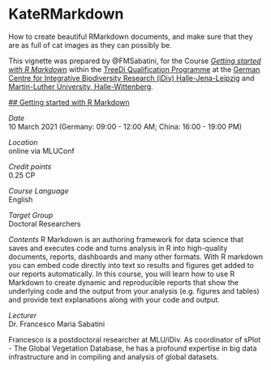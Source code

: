 # KateRMarkdown
How to create beautiful RMarkdown documents, and make sure that they are as full of cat images as they can possibly be.  

This vignette was prepared by @FMSabatini, for the Course [*Getting started with R Markdown*](https://www.idiv.de/en/web/treedi/qualification-programme/2021-getting-started-with-r-markdown.html) within the [TreeDi Qualification Programme](https://www.idiv.de/en/web/treedi/qualification_programme.html) at the [German Centre for Integrative Biodiversity Research (iDiv) Halle-Jena-Leipzig](https://www.idiv.de/en/index.html) and [Martin-Luther University, Halle-Wittenberg](https://www.botanik.uni-halle.de/).




[## Getting started with R Markdown](https://www.idiv.de/en/web/treedi/qualification-programme/2021-getting-started-with-r-markdown.html)  

*Date*  
10 March 2021 (Germany: 09:00 - 12:00 AM; China: 16:00 - 19:00 PM)  

*Location*  
online via MLUConf  

*Credit points*  
0.25 CP  

*Course Language*  
English  

*Target Group*  
Doctoral Researchers  

*Contents*
R Markdown is an authoring framework for data science that saves and executes code and turns analysis in R into high-quality documents, reports, dashboards and many other formats. With R markdown you can embed code directly into text so results and figures get added to our reports automatically. In this course, you will learn how to use R Markdown to create dynamic and reproducible reports that show the underlying code and the output from your analysis (e.g. figures and tables) and provide text explanations along with your code and output.  

*Lecturer*  
Dr. Francesco Maria Sabatini  

Francesco is a postdoctoral researcher at MLU/iDiv. As coordinator of sPlot - The Global Vegetation Database, he has a profound expertise in big data infrastructure and in compiling and analysis of global datasets.
